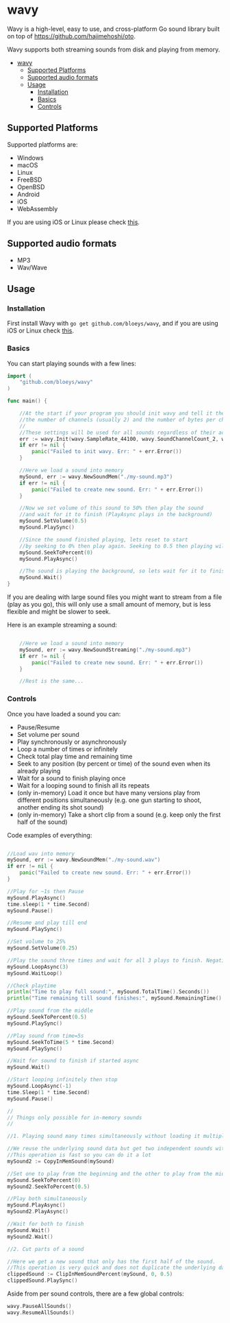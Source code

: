 # wavy

Wavy is a high-level, easy to use, and cross-platform Go sound library built on top of <https://github.com/hajimehoshi/oto>.

Wavy supports both streaming sounds from disk and playing from memory.

- [wavy](#wavy)
  - [Supported Platforms](#supported-platforms)
  - [Supported audio formats](#supported-audio-formats)
  - [Usage](#usage)
    - [Installation](#installation)
    - [Basics](#basics)
    - [Controls](#controls)

## Supported Platforms

Supported platforms are:

- Windows
- macOS
- Linux
- FreeBSD
- OpenBSD
- Android
- iOS
- WebAssembly

If you are using iOS or Linux please check [this](https://github.com/hajimehoshi/oto#prerequisite).

## Supported audio formats

- MP3
- Wav/Wave

## Usage

### Installation

First install Wavy with `go get github.com/bloeys/wavy`, and if you are using iOS or Linux check [this](https://github.com/hajimehoshi/oto#prerequisite).

### Basics

You can start playing sounds with a few lines:

```go
import (
    "github.com/bloeys/wavy"
)

func main() {

    //At the start if your program you should init wavy and tell it the sampling rate of your sounds (usually 44100),
    //the number of channels (usually 2) and the number of bytes per channel (usually 2).
    //
    //These settings will be used for all sounds regardless of their actual settings
    err := wavy.Init(wavy.SampleRate_44100, wavy.SoundChannelCount_2, wavy.SoundBitDepth_2)
    if err != nil {
        panic("Failed to init wavy. Err: " + err.Error())
    }

    //Here we load a sound into memory
    mySound, err := wavy.NewSoundMem("./my-sound.mp3")
    if err != nil {
        panic("Failed to create new sound. Err: " + err.Error())
    }

    //Now we set volume of this sound to 50% then play the sound
    //and wait for it to finish (PlayAsync plays in the background)
    mySound.SetVolume(0.5)
    mySound.PlaySync()

    //Since the sound finished playing, lets reset to start
    //by seeking to 0% then play again. Seeking to 0.5 then playing will start from the middle the sound.
    mySound.SeekToPercent(0)
    mySound.PlayAsync()

    //The sound is playing the background, so lets wait for it to finish
    mySound.Wait()
}
```

If you are dealing with large sound files you might want to stream from a file (play as you go), this will only
use a small amount of memory, but is less flexible and might be slower to seek.

Here is an example streaming a sound:

```go

    //Here we load a sound into memory
    mySound, err := wavy.NewSoundStreaming("./my-sound.mp3")
    if err != nil {
        panic("Failed to create new sound. Err: " + err.Error())
    }

    //Rest is the same...
```

### Controls

Once you have loaded a sound you can:

- Pause/Resume
- Set volume per sound
- Play synchronously or asynchronously
- Loop a number of times or infinitely
- Check total play time and remaining time
- Seek to any position (by percent or time) of the sound even when its already playing
- Wait for a sound to finish playing once
- Wait for a looping sound to finish all its repeats
- (only in-memory) Load it once but have many versions play from different positions simultaneously (e.g. one gun starting to shoot, another ending its shot sound)
- (only in-memory) Take a short clip from a sound (e.g. keep only the first half of the sound)

Code examples of everything:

```go

//Load wav into memory
mySound, err := wavy.NewSoundMem("./my-sound.wav")
if err != nil {
    panic("Failed to create new sound. Err: " + err.Error())
}

//Play for ~1s then Pause
mySound.PlayAsync()
time.sleep(1 * time.Second)
mySound.Pause()

//Resume and play till end
mySound.PlaySync()

//Set volume to 25%
mySound.SetVolume(0.25)

//Play the sound three times and wait for all 3 plays to finish. Negative numbers will play infinitely till paused
mySound.LoopAsync(3)
mySound.WaitLoop()

//Check playtime
println("Time to play full sound:", mySound.TotalTime().Seconds())
println("Time remaining till sound finishes:", mySound.RemainingTime().Seconds())

//Play sound from the middle
mySound.SeekToPercent(0.5)
mySound.PlaySync()

//Play sound from time=5s
mySound.SeekToTime(5 * time.Second)
mySound.PlaySync()

//Wait for sound to finish if started async
mySound.Wait()

//Start looping infinitely then stop
mySound.LoopAsync(-1)
time.Sleep(1 * time.Second)
mySound.Pause()

//
// Things only possible for in-memory sounds
//

//1. Playing sound many times simultaneously without loading it multiple times

//We reuse the underlying sound data but get two independent sounds with their own controls!
//This operation is fast so you can do it a lot
mySound2 := CopyInMemSound(mySound)

//Set one to play from the beginning and the other to play from the middle
mySound.SeekToPercent(0)
mySound2.SeekToPercent(0.5)

//Play both simultaneously
mySound.PlayAsync()
mySound2.PlayAsync()

//Wait for both to finish
mySound.Wait()
mySound2.Wait()

//2. Cut parts of a sound

//Here we get a new sound that only has the first half of the sound.
//This operation is very quick and does not duplicate the underlying data
clippedSound := ClipInMemSoundPercent(mySound, 0, 0.5)
clippedSound.PlaySync()
```

Aside from per sound controls, there are a few global controls:

```go
wavy.PauseAllSounds()
wavy.ResumeAllSounds()
```
